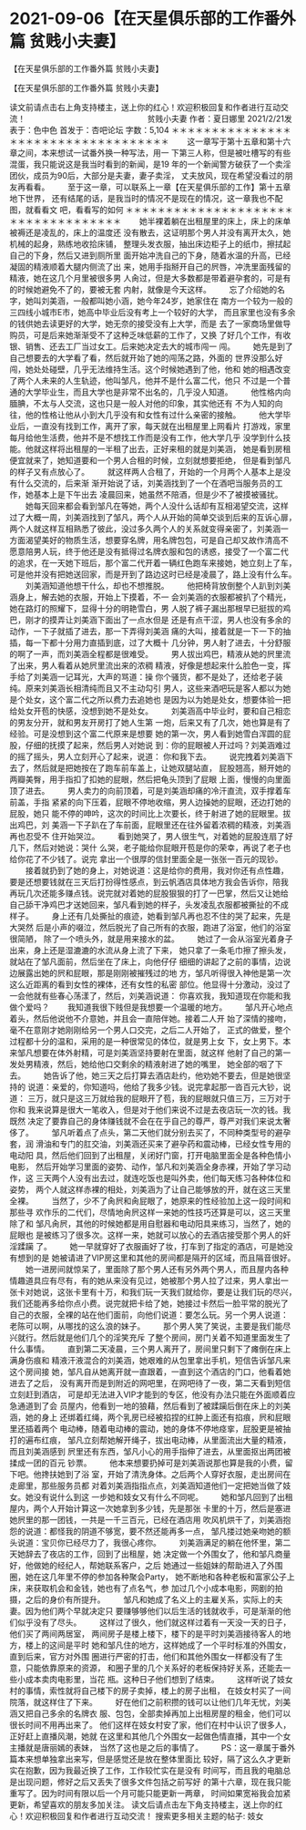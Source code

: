# 2021-09-06【在天星俱乐部的工作番外篇 贫贱小夫妻】



【在天星俱乐部的工作番外篇 贫贱小夫妻】



【在天星俱乐部的工作番外篇 贫贱小夫妻】
 
读文前请点击右上角支持楼主，送上你的红心！欢迎积极回复和作者进行互动交流！
 　　　　　　　　　　　　　　　贫贱小夫妻
 作者：夏日娜里 2021/2/21发表于：色中色 首发于：杏吧论坛 字数：5,104 ＊＊＊＊＊＊＊＊＊＊＊＊＊＊＊＊＊＊＊＊＊＊＊＊＊＊＊＊＊＊＊＊＊＊＊
 　　这一章写于第十五章和第十六章之间，本来想试一试番外换一种写法，用一 下第三人称，但是被吐槽写的有些混蛋，我只能说这是我当时看到的新闻，是19 年的一个新闻警方破获了一个卖淫团伙，成员为90后，大部分是夫妻，妻子卖淫， 丈夫放风，现在希望没看过的朋友再看看。
 　　至于这一章，可以联系上一章【在天星俱乐部的工作】第十五章地下世界， 还有结尾的话，是我当时的情况不是现在的情况，这一章我也不配图，就看看文 吧，看看写的如何
 ＊＊＊＊＊＊＊＊＊＊＊＊＊＊＊＊＊＊＊＊＊＊＊＊＊＊＊＊＊＊＊＊＊＊＊
 　　她半裸着躺在出租屋里的床上，床上的床单被褥还是凌乱的，床上的温度还 没有散去，这证明那个男人并没有离开太久，她机械的起身，熟练地收拾床铺， 整理头发衣服，抽出床边柜子上的纸巾，擦拭起自己的下身，然后又进到厕所里 面开始冲洗自己的下身，随着水温的升高，已经凝固的精液顺着大腿内侧流了出 来，她用手指掰开自己的屄唇，冲洗里面残留的精液，她在这几个月里被很多男 人肏过，但是大多数都是带着避孕套的，可是有的时候她避免不了的，要被无套 内射，就像是今天这样。
 　　忘了介绍她的名字，她叫刘美涵，一般都叫她小涵，她今年24岁，她家住在 南方一个较为一般的三四线小城市E市，她高中毕业后没有考上一个较好的大学， 而且家里也没有多余的钱供她去读更好的大学，她无奈的接受没有上大学，而是 去了一家商场里做导购员，可是后来她渐渐受不了这种乏味低薪的工作了，又换 了好几个工作，有收银、销售、还去工厂当过女工。后来她决定去大的城市闯一 闯。
 　　她先是到了自己想要去的大学看了看，然后就开始了她的闯荡之路，外面的 世界没那么好闯，她处处碰壁，几乎无法维持生活。这个时候她遇到了他，他和 她的相遇改变了两个人未来的人生轨迹，他叫邹凡，他并不是什么富二代，他只 不过是一个普通的大学毕业生，而且大学也是非常不出名的，几乎没人知道。
 　　他性格内向腼腆，不太与人交流，这也只是一般人对他的印象，其实他还有 不为人知的向往，他的性格让他从小到大几乎没有和女性有过什么亲密的接触。
 　　他大学毕业后，一直没有找到工作，离开了家，每天就在出租屋里上网看片 打游戏，家里每月给他生活费，他并不是不想找工作而是没有工作，他大学几乎 没学到什么技能。他就这样将出租屋的一半租了出去，正好来租的就是刘美涵， 她是看到房租便宜就来了，她知道要和一个男人合租的时候，立刻就想要拒绝， 但是看到邹凡的样子又有点放心了。
 　　就这样两人合租了，开始的一个月两个人基本上是没有什么交流的，后来渐 渐开始说了话，刘美涵找到了一个在酒吧当服务员的工作，她基本上是下午出去 凌晨回来，她虽然不陪酒，但是少不了被摸被骚扰。
 　　她每天回来都会看到邹凡在等她，两个人没什么话却有互相渴望交流，这样 过了大概一周，刘美涵找到了邹凡，两个人从开始的简单交谈到后来的互诉心扉， 两个人就这样互相熟悉了彼此，没过多久两个人的关系就变得亲密了，刘美涵一 方面渴望美好的物质生活，想要穿名牌，用名牌包包，可是自己却又故作清高不 愿意陪男人玩，终于他还是没有抵得过名牌衣服和包的诱惑，接受了一个富二代 的追求，在一天她下班后，那个富二代开着一辆红色跑车来接她，她立刻上了车， 可是他并没有把她送回家，而是开到了路边这时已经是凌晨了，路上没有什么车。
 　　刘美涵知道他想干什么，却也不想推脱。
 　　他把椅背放倒整个人趴到刘美涵身上，解去她的衣服，开始上下摸着，不一 会刘美涵的衣服都被扒了个精光，她在路灯的照耀下，显得十分的明艳雪白，男 人脱了裤子漏出那根早已挺拔的鸡巴，刚才的摸弄让刘美涵下面出了一点水但是 还是有点干涩，男人也没有多余的动作，一下子就插了进去，那一下弄得刘美涵 痛的大叫，接着就是一下一下的抽插，每一下都十分用力直插到底，过了大概十 几分钟，男人射了进去，十分舒服的啊了一声，而刘美涵全程都是很难受。
 　　男人拔出鸡巴，精液从她的屄里流了出来，男人看着从她屄里流出来的浓稠 精液，好像是想起来什么脸色一变，挥手给了刘美涵一记耳光，大声的骂道：操 你个骚货，都不是处了，还给老子装纯。原来刘美涵长相清纯而且又不主动勾引 男人，这些来酒吧玩是客人都以为她是个处女，这个富二代之所以费力去追她也 是因为以为她是处女，想要体验一把给处女开苞的快感，没想到她不是处女。
 　　刘美涵高中毕业时，要和自己相恋的男友分开，就和男友开房打了她人生第 一炮，后来又有了几次，她也算是有了经验。可是没想到这个富二代原来是想要 她的第一次，男人看到她雪白浑圆的屁股，仔细的抚摸了起来，然后男人对她说 到：你的屁眼被人开过吗？刘美涵难过的摇了摇头，男人立刻开心了起来，说道： 你和我下去。
 　　说完拽着刘美涵下去了，然后就是把她按在了跑车前车盖上，让她双腿站直， 屁股翘高，掰开她的两瓣美臀，用手指扣了扣她的屁眼，然后把龟头顶到了屁眼 上面，慢慢的向里面顶了进去。
 　　男人卖力的向前顶着，可是刘美涵却痛的冷汗直流，双手撑着车前盖，手指 紧紧的向下压着，屁眼不停地收缩，男人边操她的屁眼，还边打她的屁股，她只 能不停的呻吟，这次的时间比上次要长，终于射进了她的屁眼里。拔出鸡巴，刘 美涵一下子趴在了车前面，屁眼里还在往外留着浓稠的精液，刘美涵再也忍受不 住开始哭泣。
 　　看到她哭了，男人很生气，对着她的屁股连扇了好几下，然后对她说：哭什 么哭，老子能给你屁眼开苞是你的荣幸，再说了老子也给你花了不少钱了。说完 拿出一个很厚的信封里面全是一张张一百元的现钞。
 　　接着就扔到了她的身上，对她说道：这是给你的费用，我对你还有点性趣， 要是还想要钱就在三天后打扮得性感点，到云帆酒店具体地方我会告诉你，陪我 再玩几次还能多赚点钱。说完就对着她的屁股狠狠的打了一巴掌，然后又让她给 自己舔干净鸡巴才送她回来，邹凡看到她的样子，头发凌乱衣服都被撕扯的不成 样子。
 　　身上还有几处撕扯的痕迹，她看到邹凡再也忍不住的哭了起来，先是大哭然 后是小声的啜泣，然后脱光了自己所有的衣服，跑进了浴室，他们的浴室很简陋， 除了一个喷头外，就是用来接水的盆。
 　　她过了一会从浴室光着身子出来，身上还是湿漉漉的水流从身上流了下来， 她只拿了一条毛巾擦了擦头发，就站在了邹凡面前，然后坐在了床上，向他仔仔 细细的讲起了之前的事情，边说边展露出她的屄和屁眼，那是刚刚被摧残过的地 方，邹凡听得很入神他是第一次这么近距离的看到女性的裸体，还有女性的私密 部位。他显得十分激动，没过了一会他就有些春心荡漾了，然后，刘美涵说道： 你喜欢我，我知道现在你能和我做个爱吗？
 　　我知道我很下贱但是我想要一个温暖的地方。
 　　邹凡开心地点着头，然后他说他不介意她，并且会一直陪伴她。接着二人开 始了深情的接吻，毫不在意刚才她刚刚给另一个男人口交完，之后二人开始了， 正式的做爱，整个过程都十分的温和，采用的是一种很常见的体位，就是男上女 下，女上男下。本来邹凡想要在体外射精，可是刘美涵坚持要射在里面，就这样 他射了自己的第一发处男精液，然后，她给他口交剩余的精液射进了她的嘴里， 她全部的咽了下去。
 　　她告诉了他，她三天之后打算去酒店赴约，他劝她不要去，但是她很坚持的 说道：亲爱的，你知道吗，他给了我多少钱。说完拿起那一沓百元大钞，说道： 三万，就只是这三万就给我的屁眼开了苞，我的屁眼就只值三万，三万对于你和 我来说算是很大一笔收入，但是对于他们来说不过是去夜店玩一次的钱。我既然 决定了要靠自己的身体赚钱就不会在在乎自己的尊严，尊严对我们来说太奢侈了。
 　　邹凡听着点了点头，第二天他们就分别去买了，不同种类型号的避孕套，润 滑油和专门的肛交油，刘美涵还买来了避孕药和震动棒，已经女性专用的电动阳 具，然后他们回到了出租屋，关闭好门窗，打开电脑里面全是各种色情小电影， 然后开始学习里面的姿势、动作，邹凡和刘美涵全身赤裸，开始了学习动作，这 三天两个人没有出去过，就连吃饭也是叫外卖，他们每天练习各种体位和姿势， 两个人就这样赤裸的相处，刘美涵为了让自己能够放的开，就在这三天里全裸。
 　　当然了，少不了肏屄和肏屁眼了，她原来的性经验加上这一段时间和那些寻 欢作乐的二代们，尽情地肏屄这样一来她的性技巧还算是可以，这三天里除了和 邹凡肏屄，其他的时候她都是用自慰器和电动阳具来练习，当然了，她的屁眼也 是被练习了很多次。这样一来，她就可以放心的去酒店接受那个男人的奸淫蹂躏 了。
 　　她一早就穿好了衣服画好了妆，打车到了指定的酒店，可是她没有想到的是 她被请进了VIP房这里和其他的房间都是隔开的区域，而且隔音很好。
 　　她一进房间就惊呆了，里面除了那个男人还有另外两个男人，而且屋内各种 情趣道具应有尽有，有的她从来没有见过，她被那个男人拉了过来，男人拿出一 张卡对她说，这张卡里有十万，和我们玩一天我们就给你，要是让我们玩的尽兴， 我们还能再多给你点小费。说完就把卡给了她，她接过卡然后一脸平常的脱光了 自己的衣服，全裸的站在他们面前，向他们说道：要怎么玩。另一个男人说道： 老陈可以啊，从哪找的这么浪的妹子。
 　　那个男人笑了笑说，主要是我们能尽兴就行。然后就是他们几个的淫笑充斥 了整个房间，房门关着不知道里面发生了什么事情。
 　　直到第二天凌晨，三个男人离开了，房间里只剩下了瘫倒在床上满身伤痕和 精液汗液混合的刘美涵，她艰难的从包里拿出手机，短信告诉邹凡来这个房间接 她，邹凡自从她离开就一直跟着，一直到这个酒店的门口，他看着她进去了之后， 没有离开而是到附近的网吧里，在网吧待了一夜，第二天看到短信立刻赶到酒店， 可是却无法进入VIP才能到的专区，他没有办法只能在外面顺着应急通道到了会 员屋内，他看到一地的狼藉，然后看到了被蹂躏后倒在床上的刘美涵，她的身上 还绑着红绳，两个乳房已经被掐捏的红肿上面还有掐痕，屄和屁眼里还插着两个 电动棒，随着电动棒的震动，她的身体不停地痉挛，屁股更是被抽打的遍布红痕， 邹凡立刻帮她解开绳子，拔出电动棒，从里面流出大量的精液，而且刘美涵感到 屄里还有东西，邹凡小心的用手指伸了进去，从里面抠出两团被揉成一团的百元 钞票。
 　　他本来想要扔掉可是刘美涵说那也算是我的小费，留下吧。他搀扶她到了浴 室，开始了清洗身体。之后两个人穿好衣服，走出房间在走廊里，那些服务员都 对着刘美涵指指点点，刘美涵知道他们一定把她当做了妓女。她没有说什么到这 一步她和妓女又有什么不同呢。
 　　她和邹凡回到了出租屋内，两个人开始计算这一次她拿到多少钱，先是那张 卡里的十万，然后是塞进她屄里的那一团钱，一共是一千三百元，已经在酒店用 吹风机烘干了，刘美涵抱怨的说道：都怪我的阴道不够宽，要不然还能再多一点， 邹凡搂过她亲吻她的额头说道：宝贝你已经尽力了，我很心疼你。
 　　刘美涵满足的躺在他怀里，第二天她辞去了夜店的工作，回到了出租屋，她 决定做一个外围女了，他和邹凡商量好，他做她的经纪人，帮她联系客户，之后 她通过一些姐妹的帮助进入了外围圈，她在这几年里不停的参加各种聚会Party， 她不断地和各种老板和富家公子上床，来获取机会和金钱，她也有了点名气，参 加过几个小成本电影，网剧的拍摄，之后的身价有所提升。
 　　邹凡和她成了名义上的主雇关系，实际上的夫妻。因为他们两个早就决定只 要赚够够他们以后生活的钱就收手，可是渐渐的他们似乎没有了尽头。
 　　这样过了很久，他们就这样过着有一天没一天的日子，他们买了两间两居室， 两间房子是楼上楼下，楼下的是平时刘美涵接待客人的地方，楼上的这间是平时 她和邹凡住的地方，这样她成了一个平时标准的外围女，直到后来，官方对外围 圈进行严密的打击，他们和其他外围女一样都没有了生意，只能依靠原来的资源， 和圈子里的几个关系好的老板保持好关系，还能去一些小成本卖肉电影里，当花 瓶。这种日子他们想到了结束。
 　　这样听说了妓女村的事情，索性就将自己楼下的房子卖掉，楼上的房子出租， 在妓女村买了一间院落，就这样住了下来。
 　　好在他们之前积攒的钱可以让他们几年无忧，刘美涵又把自己多余的名牌衣 服、包包，全部卖掉再加上出租房屋的租金，他们可以很长时间不用再出来了。 他们这样在妓女村安了家，他们在村中认识了很多人，正好赶上直播风潮，她就 在这里和其他几个外围女一起做色情直播，其中一个女主播就是唐丽嫣的表妹， 当然了这也是之后的事情了。
 　　PS：这一章属于番外篇本来想单独拿出来写，但是感觉还是放在整体里面比 较好，隔了这么久才更新实在抱歉，因为我最近换了工作，工作较忙实在是没有 时间写，而且我的电脑总是出现问题，修好之后又丢失了很多文件包括之前写好 的第十六章，现在我只能重写了。因为时间有限以后一个月可能只能更新一两章， 时间如果宽裕我会加紧更新，希望喜欢的朋友多加关注。
 读文后请点击左下角支持楼主，送上你的红心！欢迎积极回复和作者进行互动交流！
搜索更多相关主题的帖子:         妓女                 



